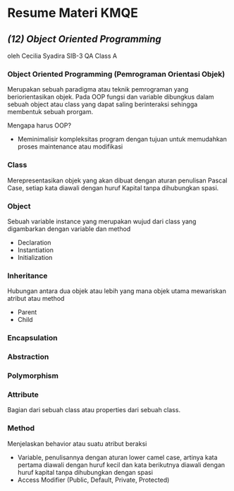 # Resume Materi KMQE

## _(12) Object Oriented Programming_
oleh Cecilia Syadira SIB-3 QA Class A

### Object Oriented Programming (Pemrograman Orientasi Objek)
Merupakan sebuah paradigma atau teknik pemrograman yang beriorientasikan objek. Pada OOP fungsi dan variable dibungkus dalam sebuah object atau class yang dapat saling berinteraksi sehingga membentuk sebuah prorgam.

Mengapa harus OOP?
- Meminimalisir kompleksitas program dengan tujuan untuk memudahkan proses maintenance atau modifikasi

### Class
Merepresentasikan objek yang akan dibuat dengan aturan penulisan Pascal Case, setiap kata diawali dengan huruf Kapital tanpa dihubungkan spasi.

### Object
Sebuah variable instance yang merupakan wujud dari class yang digambarkan dengan variable dan method
- Declaration
- Instantiation
- Initialization

### Inheritance
Hubungan antara dua objek atau lebih yang mana objek utama mewariskan atribut atau method 
- Parent
- Child

### Encapsulation

### Abstraction

### Polymorphism

### Attribute
Bagian dari sebuah class atau properties dari sebuah class.

### Method
Menjelaskan behavior atau suatu atribut beraksi
- Variable, penulisannya dengan aturan lower camel case, artinya kata pertama diawali dengan huruf kecil dan kata berikutnya diawali dengan huruf kapital tanpa dihubungkan dengan spasi
- Access Modifier (Public, Default, Private, Protected)


